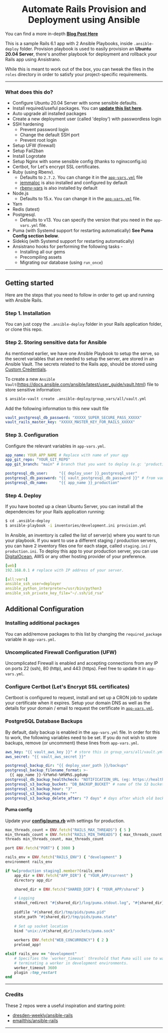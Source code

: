 <h1 align="center">Automate Rails Provision and Deployment using Ansible</h1>

You can find a more in-depth [**Blog Post Here**](https://www.pedroalonso.net)

This is a sample Rails 6.1 app with 2 Ansible Playbooks, inside `.ansible-deploy` folder. Provision playbook is used to easily provision an **Ubuntu 20.04 Server**, there's another playbook for deployment and rollback your Rails app using Ansistrano.

While this is meant to work out of the box, you can tweak the files in the `roles` directory in order to satisfy your project-specific requirements. 

---

### What does this do?
* Configure Ubuntu 20.04 Server with some sensible defaults.
* Install required/useful packages. You can [**update this list here**](https://github.com/pedropaf/rails-ansible-provision-deployment/blob/bb402ad2777dc6cf9d4e7225fb85cd0eafb2a3a1/.ansible-deploy/app-vars.yml#L53-L75).
* Auto upgrade all installed packages
* Create a new deployment user (called 'deploy') with passwordless login
* SSH hardening
    * Prevent password login
    * Change the default SSH port
    * Prevent root login
* Setup UFW (firewall)
* Setup Fail2ban
* Install Logrotate
* Setup Nginx with some sensible config (thanks to nginxconfig.io)
* Certbot, for Let's encrypt SSL certificates.
* Ruby (using Rbenv).
    * Defaults to `2.7.2`. You can change it in the [`app-vars.yml`](https://github.com/pedropaf/rails-ansible-provision-deployment/blob/bb402ad2777dc6cf9d4e7225fb85cd0eafb2a3a1/.ansible-deploy/app-vars.yml#L78) file
    * [jemmaloc](https://github.com/jemalloc/jemalloc) is also installed and configured by default
    * [rbenv-vars](https://github.com/rbenv/rbenv-vars) is also installed by default
* Node.js 
    * Defaults to 15.x. You can change it in the [`app-vars.yml`](https://github.com/pedropaf/rails-ansible-provision-deployment/blob/bb402ad2777dc6cf9d4e7225fb85cd0eafb2a3a1/.ansible-deploy/app-vars.yml#L88) file.
* Yarn
* Redis (latest)
* Postgresql. 
    * Defaults to v13. You can specify the version that you need in the `app-vars.yml` file.
* Puma (with Systemd support for restarting automatically) **See Puma Config section below**.
* Sidekiq (with Systemd support for restarting automatically)
* Ansistrano hooks for performing the following tasks - 
    * Installing all our gems
    * Precompiling assets
    * Migrating our database (using `run_once`)

---

## Getting started
Here are the steps that you need to follow in order to get up and running with Ansible Rails. 

### Step 1. Installation

You can just copy the `.ansible-deploy` folder in your Rails application folder, or clone this repo.

### Step 2. Storing sensitive data for Ansible
As mentioned earlier, we have one Ansible Playbook to setup the serve, so the secret variables that are needed to setup the server, are stored in an Ansible Vault. The secrets related to the Rails app, should be stored using [Custom Credentials](https://edgeguides.rubyonrails.org/security.html#custom-credentials).

To create a new `Ansible Vault`(https://docs.ansible.com/ansible/latest/user_guide/vault.html) file to store sensitive information:

```bash
$ ansible-vault create .ansible-deploy/group_vars/all/vault.yml
```

Add the following information to this new vault file
```yaml
vault_postgresql_db_password: "XXXXX_SUPER_SECURE_PASS_XXXXX"
vault_rails_master_key: "XXXXX_MASTER_KEY_FOR_RAILS_XXXXX"
```

### Step 3. Configuration
Configure the relevant variables in `app-vars.yml`.

```yaml
app_name: YOUR_APP_NAME # Replace with name of your app
app_git_repo: "YOUR_GIT_REPO"
app_git_branch: "main" # branch that you want to deploy (e.g: 'production')

postgresql_db_user:     "{{ deploy_user }}_postgresql_user"
postgresql_db_password: "{{ vault_postgresql_db_password }}" # from vault (see previous section)
postgresql_db_name:     "{{ app_name }}_production"
```

### Step 4. Deploy

If you have booted up a clean Ubuntu Server, you can install all the dependencies for your Rails application running:

```bash
$ cd .ansible-deploy
$ ansible-playbook -i inventories/development.ini provision.yml
```

In Ansible, an inventory is called the list of server(s) where you want to run your playbook. If you want to use a different staging / production servers, you can have 2 inventory files one for each stage, called `staging.ini` / `production.ini`.
To deploy this app to your production server, you can use [DigitalOcean](https://www.digitalocean.com), AWS or any other hosting provider of your preference.

```yaml
[web]
192.168.0.1 # replace with IP address of your server.

[all:vars]
ansible_ssh_user=deployer
ansible_python_interpreter=/usr/bin/python3
ansible_ssh_private_key_file="~/.ssh/id_rsa"
```

## Additional Configuration
###  Installing additional packages
You can add/remove packages to this list by changing the `required_package` variable in `app-vars.yml`.
###  Uncomplicated Firewall Configuration (UFW)

Uncomplicated Firewall is enabled and accepting connections from any IP on ports 22 (ssh), 80 (http), and 443 (https). Feel free to update it in `app-vars.yml`.
### Configure Certbot (Let's Encrypt SSL certificates)

Certboot is configured to request, install and set up a CRON job to update your certificate when it expires. Setup your domain DNS as well as the details for your domain / email to request the certificate in [`app-vars.yml`](https://github.com/pedropaf/rails-ansible-provision-deployment/blob/bb402ad2777dc6cf9d4e7225fb85cd0eafb2a3a1/.ansible-deploy/app-vars.yml#L103).
### PostgreSQL Database Backups
By default, daily backup is enabled in the `app-vars.yml` file. In order for this to work, the following variables need to be set. If you do not wish to store backups, remove (or uncomment) these lines from `app-vars.yml`.

```yaml
aws_key: "{{ vault_aws_key }}" # store this in group_vars/all/vault.yml that we created earlier
aws_secret: "{{ vault_aws_secret }}"

postgresql_backup_dir: "{{ deploy_user_path }}/backups"
postgresql_backup_filename_format: >-
  {{ app_name }}-%Y%m%d-%H%M%S.pgdump
postgresql_db_backup_healthcheck: "NOTIFICATION_URL (eg: https://healthcheck.io/)" # optional
postgresql_s3_backup_bucket: "DB_BACKUP_BUCKET" # name of the S3 bucket to store backups
postgresql_s3_backup_hour: "3"
postgresql_s3_backup_minute: "*"
postgresql_s3_backup_delete_after: "7 days" # days after which old backups should be deleted
```

#### Puma config

Update your [**config/puma.rb**](https://github.com/pedropaf/rails-ansible-provision-deployment/blob/main/config/puma.rb) with settings for production.

```ruby
max_threads_count = ENV.fetch("RAILS_MAX_THREADS") { 5 }
min_threads_count = ENV.fetch("RAILS_MIN_THREADS") { max_threads_count }
threads min_threads_count, max_threads_count

port ENV.fetch("PORT") { 3000 }

rails_env = ENV.fetch("RAILS_ENV") { "development" }
environment rails_env

if %w[production staging].member?(rails_env)
    app_dir = ENV.fetch("APP_DIR") { "YOUR_APP/current" }
    directory app_dir

    shared_dir = ENV.fetch("SHARED_DIR") { "YOUR_APP/shared" }

    # Logging
    stdout_redirect "#{shared_dir}/log/puma.stdout.log", "#{shared_dir}/log/puma.stderr.log", true
    
    pidfile "#{shared_dir}/tmp/pids/puma.pid"
    state_path "#{shared_dir}/tmp/pids/puma.state"
    
    # Set up socket location
    bind "unix://#{shared_dir}/sockets/puma.sock"
    
    workers ENV.fetch("WEB_CONCURRENCY") { 2 }
    preload_app!

elsif rails_env == "development"
    # Specifies the `worker_timeout` threshold that Puma will use to wait before
    # terminating a worker in development environments.
    worker_timeout 3600
    plugin :tmp_restart
end
```

--- 

### Credits

These 2 repos were a useful inspiration and starting point:

* [dresden-weekly/ansible-rails](https://github.com/dresden-weekly/ansible-rails)
* [emailthis/ansible-rails](https://github.com/EmailThis/ansible-rails)
---
